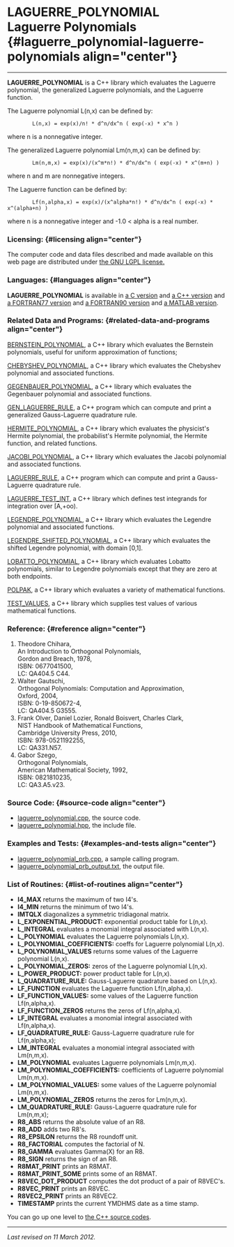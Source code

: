 LAGUERRE\_POLYNOMIAL\
Laguerre Polynomials {#laguerre_polynomial-laguerre-polynomials align="center"}
=====================

------------------------------------------------------------------------

**LAGUERRE\_POLYNOMIAL** is a C++ library which evaluates the Laguerre
polynomial, the generalized Laguerre polynomials, and the Laguerre
function.

The Laguerre polynomial L(n,x) can be defined by:

            L(n,x) = exp(x)/n! * d^n/dx^n ( exp(-x) * x^n )
          

where n is a nonnegative integer.

The generalized Laguerre polynomial Lm(n,m,x) can be defined by:

            Lm(n,m,x) = exp(x)/(x^m*n!) * d^n/dx^n ( exp(-x) * x^(m+n) )
          

where n and m are nonnegative integers.

The Laguerre function can be defined by:

            Lf(n,alpha,x) = exp(x)/(x^alpha*n!) * d^n/dx^n ( exp(-x) * x^(alpha+n) )
          

where n is a nonnegative integer and -1.0 &lt; alpha is a real number.

### Licensing: {#licensing align="center"}

The computer code and data files described and made available on this
web page are distributed under [the GNU LGPL
license.](../../txt/gnu_lgpl.txt)

### Languages: {#languages align="center"}

**LAGUERRE\_POLYNOMIAL** is available in [a C
version](../../c_src/laguerre_polynomial/laguerre_polynomial.html) and
[a C++
version](../../cpp_src/laguerre_polynomial/laguerre_polynomial.html) and
[a FORTRAN77
version](../../f77_src/laguerre_polynomial/laguerre_polynomial.html) and
[a FORTRAN90
version](../../f_src/laguerre_polynomial/laguerre_polynomial.html) and
[a MATLAB
version](../../m_src/laguerre_polynomial/laguerre_polynomial.html).

### Related Data and Programs: {#related-data-and-programs align="center"}

[BERNSTEIN\_POLYNOMIAL](../../cpp_src/bernstein_polynomial/bernstein_polynomial.html),
a C++ library which evaluates the Bernstein polynomials, useful for
uniform approximation of functions;

[CHEBYSHEV\_POLYNOMIAL](../../cpp_src/chebyshev_polynomial/chebyshev_polynomial.html),
a C++ library which evaluates the Chebyshev polynomial and associated
functions.

[GEGENBAUER\_POLYNOMIAL](../../cpp_src/gegenbauer_polynomial/gegenbauer_polynomial.html),
a C++ library which evaluates the Gegenbauer polynomial and associated
functions.

[GEN\_LAGUERRE\_RULE](../../cpp_src/gen_laguerre_rule/gen_laguerre_rule.html),
a C++ program which can compute and print a generalized Gauss-Laguerre
quadrature rule.

[HERMITE\_POLYNOMIAL](../../cpp_src/hermite_polynomial/hermite_polynomial.html),
a C++ library which evaluates the physicist's Hermite polynomial, the
probabilist's Hermite polynomial, the Hermite function, and related
functions.

[JACOBI\_POLYNOMIAL](../../cpp_src/jacobi_polynomial/jacobi_polynomial.html),
a C++ library which evaluates the Jacobi polynomial and associated
functions.

[LAGUERRE\_RULE](../../cpp_src/laguerre_rule/laguerre_rule.html), a C++
program which can compute and print a Gauss-Laguerre quadrature rule.

[LAGUERRE\_TEST\_INT](../../cpp_src/laguerre_test_int/laguerre_test_int.html),
a C++ library which defines test integrands for integration over
\[A,+oo).

[LEGENDRE\_POLYNOMIAL](../../cpp_src/legendre_polynomial/legendre_polynomial.html),
a C++ library which evaluates the Legendre polynomial and associated
functions.

[LEGENDRE\_SHIFTED\_POLYNOMIAL](../../cpp_src/legendre_shifted_polynomial/legendre_shifted_polynomial.html),
a C++ library which evaluates the shifted Legendre polynomial, with
domain \[0,1\].

[LOBATTO\_POLYNOMIAL](../../cpp_src/lobatto_polynomial/lobatto_polynomial.html),
a C++ library which evaluates Lobatto polynomials, similar to Legendre
polynomials except that they are zero at both endpoints.

[POLPAK](../../cpp_src/polpak/polpak.html), a C++ library which
evaluates a variety of mathematical functions.

[TEST\_VALUES](../../cpp_src/test_values/test_values.html), a C++
library which supplies test values of various mathematical functions.

### Reference: {#reference align="center"}

1.  Theodore Chihara,\
    An Introduction to Orthogonal Polynomials,\
    Gordon and Breach, 1978,\
    ISBN: 0677041500,\
    LC: QA404.5 C44.
2.  Walter Gautschi,\
    Orthogonal Polynomials: Computation and Approximation,\
    Oxford, 2004,\
    ISBN: 0-19-850672-4,\
    LC: QA404.5 G3555.
3.  Frank Olver, Daniel Lozier, Ronald Boisvert, Charles Clark,\
    NIST Handbook of Mathematical Functions,\
    Cambridge University Press, 2010,\
    ISBN: 978-0521192255,\
    LC: QA331.N57.
4.  Gabor Szego,\
    Orthogonal Polynomials,\
    American Mathematical Society, 1992,\
    ISBN: 0821810235,\
    LC: QA3.A5.v23.

### Source Code: {#source-code align="center"}

-   [laguerre\_polynomial.cpp](laguerre_polynomial.cpp), the source
    code.
-   [laguerre\_polynomial.hpp](laguerre_polynomial.hpp), the include
    file.

### Examples and Tests: {#examples-and-tests align="center"}

-   [laguerre\_polynomial\_prb.cpp](laguerre_polynomial_prb.cpp), a
    sample calling program.
-   [laguerre\_polynomial\_prb\_output.txt](laguerre_polynomial_prb_output.txt),
    the output file.

### List of Routines: {#list-of-routines align="center"}

-   **I4\_MAX** returns the maximum of two I4's.
-   **I4\_MIN** returns the minimum of two I4's.
-   **IMTQLX** diagonalizes a symmetric tridiagonal matrix.
-   **L\_EXPONENTIAL\_PRODUCT:** exponential product table for L(n,x).
-   **L\_INTEGRAL** evaluates a monomial integral associated with
    L(n,x).
-   **L\_POLYNOMIAL** evaluates the Laguerre polynomials L(n,x).
-   **L\_POLYNOMIAL\_COEFFICIENTS:** coeffs for Laguerre polynomial
    L(n,x).
-   **L\_POLYNOMIAL\_VALUES** returns some values of the Laguerre
    polynomial L(n,x).
-   **L\_POLYNOMIAL\_ZEROS:** zeros of the Laguerre polynomial L(n,x).
-   **L\_POWER\_PRODUCT:** power product table for L(n,x).
-   **L\_QUADRATURE\_RULE:** Gauss-Laguerre quadrature based on L(n,x).
-   **LF\_FUNCTION** evaluates the Laguerre function Lf(n,alpha,x).
-   **LF\_FUNCTION\_VALUES:** some values of the Laguerre function
    Lf(n,alpha,x).
-   **LF\_FUNCTION\_ZEROS** returns the zeros of Lf(n,alpha,x).
-   **LF\_INTEGRAL** evaluates a monomial integral associated with
    Lf(n,alpha,x).
-   **LF\_QUADRATURE\_RULE:** Gauss-Laguerre quadrature rule for
    Lf(n,alpha,x);
-   **LM\_INTEGRAL** evaluates a monomial integral associated with
    Lm(n,m,x).
-   **LM\_POLYNOMIAL** evaluates Laguerre polynomials Lm(n,m,x).
-   **LM\_POLYNOMIAL\_COEFFICIENTS:** coefficients of Laguerre
    polynomial Lm(n,m,x).
-   **LM\_POLYNOMIAL\_VALUES:** some values of the Laguerre polynomial
    Lm(n,m,x).
-   **LM\_POLYNOMIAL\_ZEROS** returns the zeros for Lm(n,m,x).
-   **LM\_QUADRATURE\_RULE:** Gauss-Laguerre quadrature rule for
    Lm(n,m,x);
-   **R8\_ABS** returns the absolute value of an R8.
-   **R8\_ADD** adds two R8's.
-   **R8\_EPSILON** returns the R8 roundoff unit.
-   **R8\_FACTORIAL** computes the factorial of N.
-   **R8\_GAMMA** evaluates Gamma(X) for an R8.
-   **R8\_SIGN** returns the sign of an R8.
-   **R8MAT\_PRINT** prints an R8MAT.
-   **R8MAT\_PRINT\_SOME** prints some of an R8MAT.
-   **R8VEC\_DOT\_PRODUCT** computes the dot product of a pair of
    R8VEC's.
-   **R8VEC\_PRINT** prints an R8VEC.
-   **R8VEC2\_PRINT** prints an R8VEC2.
-   **TIMESTAMP** prints the current YMDHMS date as a time stamp.

You can go up one level to [the C++ source codes](../cpp_src.html).

------------------------------------------------------------------------

*Last revised on 11 March 2012.*
